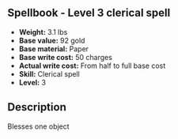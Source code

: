 ## Spellbook - Level 3 clerical spell

- **Weight:** 3.1 lbs
- **Base value:** 92 gold
- **Base material:** Paper
- **Base write cost:** 50 charges
- **Actual write cost:** From half to full base cost
- **Skill:** Clerical spell
- **Level:** 3

## Description

Blesses one object
